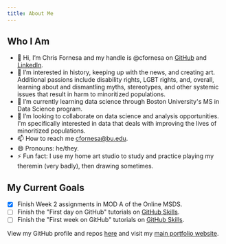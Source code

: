 ```yaml
---
title: About Me
---
```


## Who I Am
- 👋 Hi, I’m Chris Fornesa and my handle is @cfornesa on <a href="https://github.com/cfornesa">GitHub</a> and <a href="https://www.linkedin.com/in/cfornesa/" target="_blank">LinkedIn</a>.
- 👀 I’m interested in history, keeping up with the news, and creating art.  Additional passions include disability rights, LGBT rights, and, overall, learning about and dismantling myths, stereotypes, and other systemic issues that result in harm to minoritized populations.
- 🌱 I’m currently learning data science through Boston University's MS in Data Science program.
- 💞️ I’m looking to collaborate on data science and analysis opportunities.  I'm specifically interested in data that deals with improving the lives of minoritized populations.
- 📫 How to reach me cfornesa@bu.edu.
- 😄 Pronouns: he/they.
- ⚡ Fun fact: I use my home art studio to study and practice playing my theremin (very badly), then drawing sometimes.

## My Current Goals
- [x]  Finish Week 2 assignments in MOD A of the Online MSDS.
- [ ]  Finish the "First day on GitHub" tutorials on <a href="https://skills.github.com/" target="_blank">GitHub Skills</a>.
- [ ]  Finish the "First week on GitHub" tutorials on <a href="https://skills.github.com/" target="_blank">GitHub Skills</a>.

View my GitHub profile and repos <a href="https://github.com/cfornesa">here</a> and visit my <a href="https://chris.com.ph">main portfolio website</a>.

<!---
cfornesa/cfornesa is a ✨ special ✨ repository because its `README.md` (this file) appears on your GitHub profile.
You can click the Preview link to take a look at your changes.
--->
